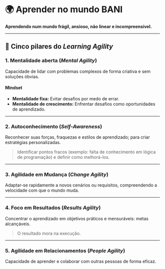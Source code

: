 # 🌍 Aprender no mundo BANI

**Aprendendo num mundo frágil, ansioso, não linear e incompreensível.**

---

## 🧠 Cinco pilares do *Learning Agility*

### 1. Mentalidade aberta (*Mental Agility*)
Capacidade de lidar com problemas complexos de forma criativa e sem soluções óbvias.

#### Mindset
- **Mentalidade fixa:** Evitar desafios por medo de errar.  
- **Mentalidade de crescimento:** Enfrentar desafios como oportunidades de aprendizado.

---

### 2. Autoconhecimento (*Self-Awareness*)
Reconhecer suas forças, fraquezas e estilos de aprendizado; para criar estratégias personalizadas.

> Identificar pontos fracos (exemplo: falta de conhecimento em lógica de programação) e definir como melhorá-los.

---

### 3. Agilidade em Mudança (*Change Agility*)
Adaptar-se rapidamente a novos cenários ou requisitos, compreendendo a velocidade com que o mundo muda.

---

### 4. Foco em Resultados (*Results Agility*)
Concentrar o aprendizado em objetivos práticos e mensuráveis: metas alcançáveis.

> O resultado mora na execução.

---

### 5. Agilidade em Relacionamentos (*People Agility*)
Capacidade de aprender e colaborar com outras pessoas de forma eficaz.